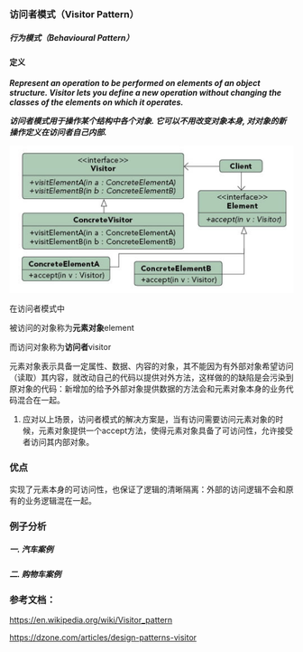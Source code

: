 ### 访问者模式（Visitor Pattern）

##### 行为模式（Behavioural Pattern）

#### 定义

***Represent an operation to be performed on elements of an object structure. Visitor lets you define a new operation without changing the classes of the elements on which it operates.***

***访问者模式用于操作某个结构中各个对象. 它可以不用改变对象本身, 对对象的新操作定义在访问者自己内部.***

![Visitor Pattern UML](../images/visitor_pattern.png)

在访问者模式中

被访问的对象称为**元素对象**element

而访问对象称为**访问者**visitor

元素对象表示具备一定属性、数据、内容的对象，其不能因为有外部对象希望访问（读取）其内容，就改动自己的代码以提供对外方法，这样做的的缺陷是会污染到原对象的代码：新增加的给予外部对象提供数据的方法会和元素对象本身的业务代码混合在一起。

1. 应对以上场景，访问者模式的解决方案是，当有访问需要访问元素对象的时候，元素对象提供一个accept方法，使得元素对象具备了可访问性，允许接受者访问其内部对象。


### 优点
实现了元素本身的可访问性，也保证了逻辑的清晰隔离：外部的访问逻辑不会和原有的业务逻辑混在一起。

### 例子分析

##### 一. 汽车案例

##### 二. 购物车案例

### 参考文档：

https://en.wikipedia.org/wiki/Visitor_pattern

https://dzone.com/articles/design-patterns-visitor
